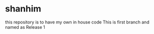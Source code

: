 # shanhim
this repository is to have my own in house code
This is first branch and named as Release 1

